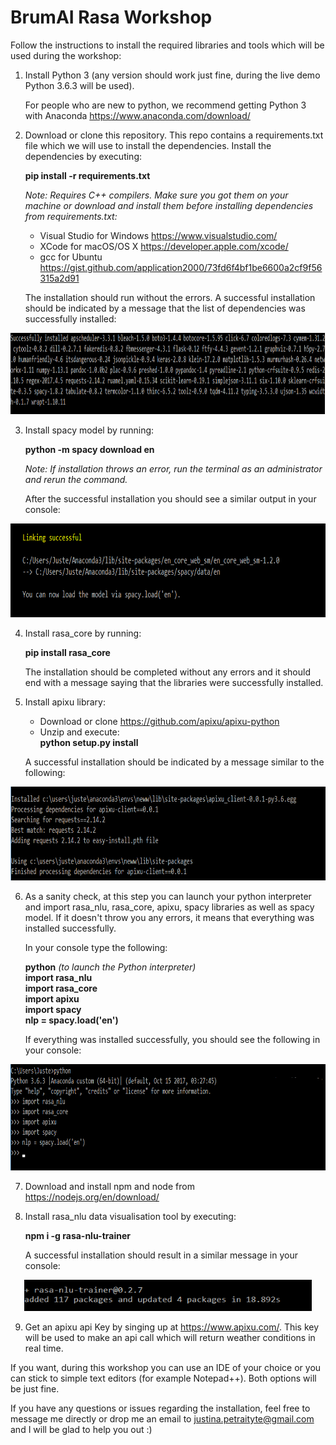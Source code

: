 [//]: # (Image References)

[image1]: ./Pictures/requirements.png "img1"
[image2]: ./Pictures/spacy_model.png "img2"
[image3]: ./Pictures/apixu.png "img3"
[image4]: ./Pictures/npm.png "img4"



# BrumAI Rasa Workshop


Follow the instructions to install the required libraries and tools which will be used during the workshop:
1.	Install Python 3 (any version should work just fine, during the live demo Python 3.6.3 will be used).

	For people who are new to python, we recommend getting Python 3 with Anaconda https://www.anaconda.com/download/ 

2.	Download or clone this repository. This repo contains a requirements.txt file which we will use to install the dependencies. Install the dependencies by executing:

	**pip install -r requirements.txt**

	*Note: Requires C++ compilers. Make sure you got them on your machine or download and install them before installing dependencies from requirements.txt:*
	- Visual Studio for Windows https://www.visualstudio.com/ 
	- XCode for macOS/OS X https://developer.apple.com/xcode/ 
	- gcc for Ubuntu  https://gist.github.com/application2000/73fd6f4bf1be6600a2cf9f56315a2d91 

	The installation should run without the errors. A successful installation should be indicated by a message that the list of dependencies was successfully installed:

<p align="center">
  <img width="760" height="130" src="./Pictures/requirements.png">
</p>


3.	Install spacy model by running:

	**python -m spacy download en**

	*Note: If installation throws an error, run the terminal as an administrator and rerun the command.*

	After the successful installation you should see a similar output in your console:

<p align="center">
  <img width="700" height="150" src="./Pictures/spacy_model.png">
</p>


4.	Install rasa_core by running:

	**pip install rasa_core**
	
	The installation should be completed without any errors and it should end with a message saying that the libraries were successfully installed.	

5.	Install apixu library:

	- Download or clone https://github.com/apixu/apixu-python  
	- Unzip and execute:  
	**python setup.py install**
	
	A successful installation should be indicated by a message similar to the following:

<p align="center">
  <img width="700" height="150" src="./Pictures/apixu.png">
</p>
	
6. As a sanity check, at this step you can launch your python interpreter and import rasa_nlu, rasa_core, apixu, spacy libraries as well as spacy model. If it doesn't throw you any errors, it means that everything was installed successfully.
	
	In your console type the following:
	
	
	**python** *(to launch the Python interpreter)*  
	**import rasa_nlu**  
	**import rasa_core**  
	**import apixu**  
	**import spacy**  
	**nlp = spacy.load('en')**
	  
	  
	If everything was installed successfully, you should see the following in your console:

<p align="center">
  <img width="800" height="170" src="./Pictures/install.png">
</p>
	
	  
7.	Download and install npm and node from https://nodejs.org/en/download/

8.	Install rasa_nlu data visualisation tool by executing:

	**npm i -g rasa-nlu-trainer**

	A successful installation should result in a similar message in your console:

<p align="center">
  <img width="460" height="50" src="./Pictures/npm.png">
</p>
	

	
9. Get an apixu api Key by singing up at https://www.apixu.com/. This key will be used to make an api call which will return weather conditions in real time.
	
If you want, during this workshop you can use an IDE of your choice or you can stick to simple text editors (for example Notepad++). Both options will be just fine.	

If you have any questions or issues regarding the installation, feel free to message me directly or drop me an email to justina.petraityte@gmail.com and I will be glad to help you out :) 
